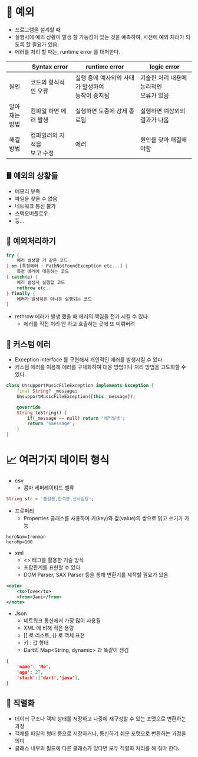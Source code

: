 # 🚫 예외
- 프로그램을 설계할 때
- 실행시에 예외 상황이 발생 할 가능성이 있는 것을 예측하여, 사전에 예외 처리가 되도록 할 필요가 있음.
- 에러를 처리 할 때는, runtime error 를 대처한다.

|              | Syntax error        | runtime error                  | logic error                |
| ------------ | ------------------- | ------------------------------ | -------------------------- |
| 원인           | 코드의 형식적인 오류         | 실행 중에 예사외의 사태가 발생하여<br>동작이 중지됨 | 기술한 처리 내용에 논리적인 <br>오류가 있음 |
| 알아 채는 <br>방법 | 컴파일 하면 에러 발생        | 실행하면 도중에 강제 종료됨                | 실행하면 예상외의 결과가 나옴           |
| 해결 방법        | 컴파일러의 지적을 <br>보고 수정 | 에러                             | 원인을 찾아 해결해야함               |
## 𖡴 예외의 상황들
- 메모리 부족
- 파일을 찾을 수 없음
- 네트워크 통신 불가
- 스택오버플로우
- 등...

## 🧹 예외처리하기
```dart
try {
	에러 발생할 거 같은 코드
} on [특정에러 : PathNotFoundException etc...] {
	특정 에러에 대응하는 코드
} catch(e) {
	에러 발생시 실행할 코드
	rethrow etc..
} finally {
	에러가 발생하든 아니든 실행되는 코드
}
```
- rethrow 에러가 발생 했을 때 에러의 책임을 전가 시킬 수 있다.
	- 에러를 직접 처리 안 하고 호출하는 곳에 또 미뤄버려
## 🛃 커스텀 에러
- Exception interface 를 구현해서 개인적인 에러를 발생시킬 수 있다.
- 커스텀 에러를 이용해 에러를 구체화하여 대응 방법이나 처리 방법을 고도화할 수 있다.
```dart
class UnsupportMusicFileException implements Exception {
	final String? _message;
	UnsupportMusicFileException([this._message]);

	@override
	String toString() {
		if(_message == null) return '에러발생';
		return '$message';
	}
}
```

# 📈 여러가지 데이터 형식
- csv
	- 콤마 세퍼레이티드 벨류
```dart
String str = '홍길동,한석봉,신사임당';
```
- 프로퍼티
	-  Properties 클래스를 사용하여 키(key)와 값(value)의 쌍으로 읽고 쓰기가 가능
```properties
heroNam=Ironman
heroHp=100
```
- xml
	- <> 태그를 활용한 기술 방식
	- 포함관계를 표현할 수 있다.
	- DOM Parser, SAX Parser 등을 통해 변환기를 제작할 필요가 있음
```xml
<note>
	<to>Tove</to>
	<from>Jani</from>
</note>
```
- Json
	- 네트워크 통신에서 가장 많이 사용됨
	- XML 에 비해 적은 용량
	- [] 로 리스트, {} 로 객체 표현
	- 키 : 값 형태
	- Dart의 Map<String, dynamic> 과 똑같이 생김
```json
{
	'name': 'Me',
	'age': 27,
	'stack':['dart','java'],
}
```
## 📏 직렬화
- 데이터 구조나 객체 상태를 저장하고 나중에 재구성할 수 있는 포맷으로 변환하는 과정
- 객체를 파일의 형태 등으로 저장하거나, 통신하기 쉬운 포맷으로 변환하는 과정을 의미
- 클래스 내부의 필드에 다른 클래스가 있다면 모두 직렬화 처리를 해 줘야 한다.
